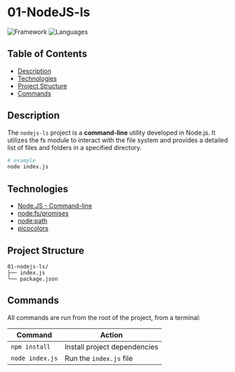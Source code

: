 # 01-NodeJS-ls 
![Framework](https://img.shields.io/badge/Node.JS-18-141414?&logo=nodedotjs&logoColor=white&labelColor=339933)
![Languages](https://img.shields.io/badge/JavaScript-141414?&logo=javascript&logoColor=white&labelColor=F7DF1E)

<!-- ## Preview
![001-specex](../assets/001-spacex.jpg) -->

## Table of Contents

- [Description](#description)
- [Technologies](#technologies)
- [Project Structure](#project-structure)
- [Commands](#commands)

## Description

The `nodejs-ls` project is a **command-line** utility developed in Node.js. It utilizes the fs module to interact with the file system and provides a detailed list of files and folders in a specified directory.

```bash
# example
node index.js
```

## Technologies

- [Node.JS - Command-line](https://nodejs.org/en)
- [node:fs/promises](https://nodejs.org/api/fs.html)
- [node:path](https://nodejs.org/api/path.html)
- [picocolors](https://npmjs.com/package/picocolors)

## Project Structure

```
01-nodejs-ls/
├── index.js
└── package.json
```

## Commands

All commands are run from the root of the project, from a terminal:

| Command                  | Action |
| -------------------------| ------ |
| `npm install`            | Install project dependencies |
| `node index.js`          | Run the `index.js` file |

